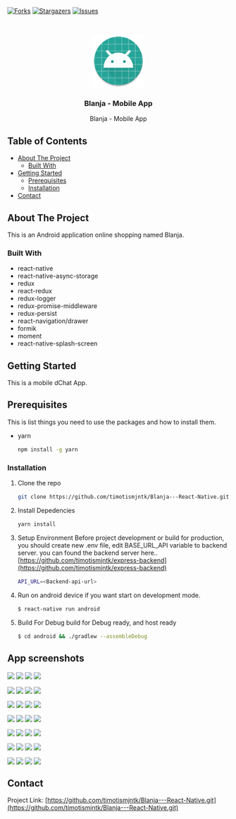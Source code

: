 [![Forks][forks-shield]][forks-url]
[![Stargazers][stars-shield]][stars-url]
[![Issues][issues-shield]][issues-url]


<br />
<p align="center">
  <a href="https://github.com/timotismjntk/Blanja---React-Native">
    <img src="https://raw.githubusercontent.com/timotismjntk/Blanja---React-Native/master/android/app/src/main/res/mipmap-xxxhdpi/ic_launcher_round.png" alt="Logo" width="120" height="120">
  </a>

  <h3 align="center">Blanja - Mobile App</h3>

  <p align="center">
    Blanja - Mobile App
    <br />
</p>

<!-- TABLE OF CONTENTS -->
<h2>Table of Contents</h2>
<ul>
  <li>
    <a href="#about-the-project">About The Project</a>
    <ul>
      <li><a href="#built-with">Built With</a></li>
    </ul>
  </li>
  <li>
    <a href="#getting-started">Getting Started</a>
    <ul>
      <li><a href="#prerequisites">Prerequisites</a></li>
      <li><a href="#installation">Installation</a></li>
    </ul>
  </li>
  <li><a href="#contact">Contact</a></li>
</ul>


<!-- ABOUT THE PROJECT -->
## About The Project

This is an Android application online shopping named Blanja.

### Built With

* react-native
* react-native-async-storage
* redux
* react-redux
* redux-logger
* redux-promise-middleware
* redux-persist
* react-navigation/drawer
* formik
* moment
* react-native-splash-screen


<!-- GETTING STARTED -->
## Getting Started

This is a mobile dChat App.

## Prerequisites

This is list things you need to use the packages and how to install them.
* yarn
  ```sh
  npm install -g yarn
  ```

### Installation

1. Clone the repo
   ```sh
   git clone https://github.com/timotismjntk/Blanja---React-Native.git
   ```
2. Install Depedencies
   ```sh
   yarn install
   ```
3. Setup Environment
   Before project development or build for production, you should create new .env file, edit BASE_URL_API variable to backend server. you can found the backend server here..
   [https://github.com/timotismjntk/express-backend](https://github.com/timotismjntk/express-backend)
   ```sh
   API_URL=<Backend-api-url>
   ```
4. Run on android device
   if you want start on development mode.
   ```sh
   $ react-native run android
   ```
5. Build For Debug
   build for Debug ready, and host ready
   ```sh
   $ cd android && ./gradlew --assembleDebug
   ```
   
<!-- App screenshots -->
## App screenshots
<img src="https://drive.google.com/uc?id=1LXm2GFFOjg4xPbRzO09Xkr5LS-kTQ2iv" align="center" width="23%"> <img src="https://drive.google.com/uc?id=1fDjnYCMpQLd6iJ2B-0o4mb4pNj0tX0kb" align="center" width="23%"> <img src="https://drive.google.com/uc?id=1A0Kp6gbbRPFF2FlMR36kF_QWdgKV2-MJ" align="center" width="23%"> <img src="https://drive.google.com/uc?id=1PCC3EJSooBKtBjw7ZhrRy3dn0AnU5qwG" align="center" width="23%">

<img src="https://drive.google.com/uc?id=1lgmXc7b7eRnCkBkkAJ3fb5M0BMCTq1cc" align="center" width="23%"> <img src="https://drive.google.com/uc?id=1mlbHijjUKuNYT3DpG6Xxda2-yJNlp5KD" align="center" width="23%"> <img src="https://drive.google.com/uc?id=1YhuJjoNOIAjC7AWVA9tLiggzFqem6ufi" align="center" width="23%"> <img src="https://drive.google.com/uc?id=1eTzfD_MJtX_0LX5-7M9CNpf-DDwLxZOz" align="center" width="23%"> 

<img src="https://drive.google.com/uc?id=1viqeNSwbZP68zO8tOrp19XlsWDkLLRzd" align="center" width="23%"> <img src="https://drive.google.com/uc?id=1spsYam-_BPdNkXqLaGzw00mtldC063K3" align="center" width="23%"> <img src="https://drive.google.com/uc?id=13X--wLbUBV-zPf3ATFDlGDXVBo-IPXD4" align="center" width="23%"> <img src="https://drive.google.com/uc?id=1dOxgxNxpaj6pk9W7ZbS_a85gx5XE7xfB" align="center" width="23%">

<img src="https://drive.google.com/uc?id=1Pqakb8WsWfQNEiXwnKBru1vdiPRuDpCF" align="center" width="23%"> <img src="https://drive.google.com/uc?id=18k2ER0Leb3pUyxbojo9TTC47mrZah0hC" align="center" width="23%"> <img src="https://drive.google.com/uc?id=1dpvLHQViYFLynRpH3-xduFZt-ORtuToL" align="center" width="23%"> <img src="https://drive.google.com/uc?id=1mk_MhX2kzh8qLHWnm371SiOjOjql4Bqb" align="center" width="23%">

<img src="https://drive.google.com/uc?id=1_j_b3UMlE8p0GZnrnoBR2ixmPSyg8ssK" align="center" width="23%"> <img src="https://drive.google.com/uc?id=10DXaz323hskFWqfGqrkl6poQ4ljDtya5" align="center" width="23%"> <img src="https://drive.google.com/uc?id=1IkrTyEEEu9lESDnFPYOZSFUuv70m2KMe" align="center" width="23%"> <img src="https://drive.google.com/uc?id=1klo2JsuqLN047pjci_BymFRSfyIHKxkf" align="center" width="23%">

<img src="https://drive.google.com/uc?id=104c-0-GjdPryaIHZ2_q_kDCXubvU7xax" align="center" width="23%"> <img src="https://drive.google.com/uc?id=163JgXr2wL31lCa75gf1bfU-xmcxm70j_" align="center" width="23%"> <img src="https://drive.google.com/uc?id=1Nylz6Ktu_RpO3e03b4rGRKO1yCnThQUM" align="center" width="23%"> <img src="https://drive.google.com/uc?id=1aiOYPacQzCTfDdQeaonRR7OotvN8V_ce" align="center" width="23%">

<img src="https://drive.google.com/uc?id=1aONkOJfas4skXeDTBZNo7NopooxoRau0" align="center" width="23%"> <img src="https://drive.google.com/uc?id=1q-hlU8yTZKe4PLZTdj82A5XO6ZiB7eM7" align="center" width="23%"> <img src="https://drive.google.com/uc?id=1aiOYPacQzCTfDdQeaonRR7OotvN8V_ce" align="center" width="23%"> <img src="https://drive.google.com/uc?id=1yCkauj12aQHv17QpM0RmlGt8eNGwGEr7" align="center" width="23%">

<!-- CONTACT -->
## Contact
Project Link: [https://github.com/timotismjntk/Blanja---React-Native.git](https://github.com/timotismjntk/Blanja---React-Native.git)


<!-- MARKDOWN LINKS & IMAGES -->
<!-- https://www.markdownguide.org/basic-syntax/#reference-style-links -->
[forks-shield]: https://img.shields.io/github/forks/timotismjntk/Blanja---React-Native
[forks-url]: https://github.com/timotismjntk/Blanja---React-Native/network/members
[stars-shield]: https://img.shields.io/github/stars/timotismjntk/Blanja---React-Native
[stars-url]: https://github.com/timotismjntk/Blanja---React-Native/stargazers
[issues-shield]: https://img.shields.io/github/issues/timotismjntk/Blanja---React-Native
[issues-url]: https://github.com/timotismjntk/Blanja---React-Native/issues
